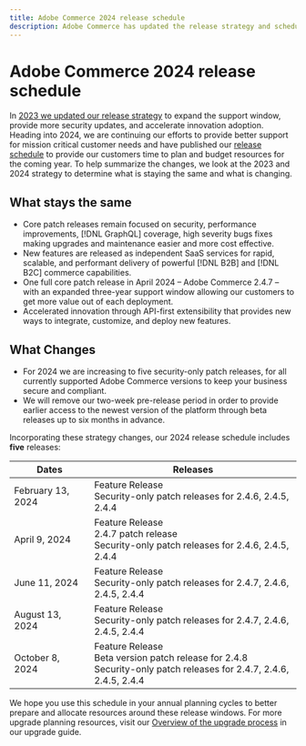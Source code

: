 ```yaml
---
title: Adobe Commerce 2024 release schedule
description: Adobe Commerce has updated the release strategy and schedule for 2024.
---
```

# Adobe Commerce 2024 release schedule

In [2023 we updated our release strategy](https://business.adobe.com/blog/the-latest/adobe-announces-expanded-support) to expand the support window, provide more security updates, and accelerate innovation adoption. Heading into 2024, we are continuing our efforts to provide better support for mission critical customer needs and have published our [release schedule](https://experienceleague.adobe.com/docs/commerce-operations/release/planning/schedule.html) to provide our customers time to plan and budget resources for the coming year. To help summarize the changes, we look at the 2023 and 2024 strategy to determine what is staying the same and what is changing.

## What stays the same

* Core patch releases remain focused on security, performance improvements, [!DNL GraphQL] coverage, high severity bugs fixes making upgrades and maintenance easier and more cost effective.
* New features are released as independent SaaS services for rapid, scalable, and performant delivery of powerful [!DNL B2B] and [!DNL B2C] commerce capabilities.
* One full core patch release in April 2024 – Adobe Commerce 2.4.7 – with an expanded three-year support window allowing our customers to get more value out of each deployment.
* Accelerated innovation through API-first extensibility that provides new ways to integrate, customize, and deploy new features.

## What Changes

* For 2024 we are increasing to five security-only patch releases, for all currently supported Adobe Commerce versions to keep your business secure and compliant.
* We will remove our two-week pre-release period in order to provide earlier access to the newest version of the platform through beta releases up to six months in advance.

Incorporating these strategy changes, our 2024 release schedule includes **five** releases:

|  Dates | Releases  |
|---|---|
|February 13, 2024| Feature Release <br> Security-only patch releases for 2.4.6, 2.4.5, 2.4.4|
| April 9, 2024 | Feature Release  <br> 2.4.7 patch release  <br> Security-only patch releases for 2.4.6, 2.4.5, 2.4.4|
|June 11, 2024| Feature Release   <br>Security-only patch releases for 2.4.7, 2.4.6, 2.4.5, 2.4.4|
|August 13, 2024|Feature Release  <br> Security-only patch releases for 2.4.7, 2.4.6, 2.4.5, 2.4.4|
|October 8, 2024|Feature Release  <br> Beta version patch release for 2.4.8  <br>Security-only patch releases for 2.4.7, 2.4.6, 2.4.5, 2.4.4|

We hope you use this schedule in your annual planning cycles to better prepare and allocate resources around these release windows. For more upgrade planning resources, visit our [Overview of the upgrade process](/docs/commerce-operations/upgrade-guide/overview.html) in our upgrade guide.
